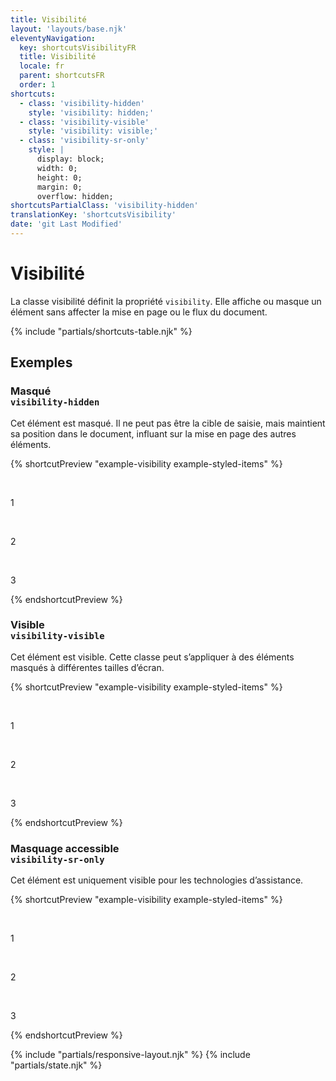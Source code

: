 ```yaml
---
title: Visibilité
layout: 'layouts/base.njk'
eleventyNavigation:
  key: shortcutsVisibilityFR
  title: Visibilité
  locale: fr
  parent: shortcutsFR
  order: 1
shortcuts:
  - class: 'visibility-hidden'
    style: 'visibility: hidden;'
  - class: 'visibility-visible'
    style: 'visibility: visible;'
  - class: 'visibility-sr-only'
    style: |
      display: block;
      width: 0;
      height: 0;
      margin: 0;
      overflow: hidden;
shortcutsPartialClass: 'visibility-hidden'
translationKey: 'shortcutsVisibility'
date: 'git Last Modified'
---
```


# Visibilité

La classe visibilité définit la propriété `visibility`. Elle affiche ou masque un élément sans affecter la mise en page ou le flux du document.

{% include "partials/shortcuts-table.njk" %}

## Exemples

### Masqué <br/>`visibility-hidden`

Cet élément est masqué. Il ne peut pas être la cible de saisie, mais maintient sa position dans le document, influant sur la mise en page des autres éléments.

{% shortcutPreview "example-visibility example-styled-items" %}

<div class="d-flex gap-300">
  <p>1</p>
  <p class="visibility-hidden">2</p>
  <p>3</p>
</div>
{% endshortcutPreview %}

### Visible<br/>`visibility-visible`

Cet élément est visible. Cette classe peut s’appliquer à des éléments masqués à différentes tailles d’écran.

{% shortcutPreview "example-visibility example-styled-items" %}

<div class="d-flex gap-300">
  <p>1</p>
  <p class="visibility-visible">2</p>
  <p>3</p>
</div>
{% endshortcutPreview %}

### Masquage accessible<br/>`visibility-sr-only`

Cet élément est uniquement visible pour les technologies d’assistance.

{% shortcutPreview "example-visibility example-styled-items" %}

<div class="d-flex gap-300">
  <p>1</p>
  <p class="visibility-sr-only">2</p>
  <p>3</p>
</div>
{% endshortcutPreview %}

{% include "partials/responsive-layout.njk" %}
{% include "partials/state.njk" %}

